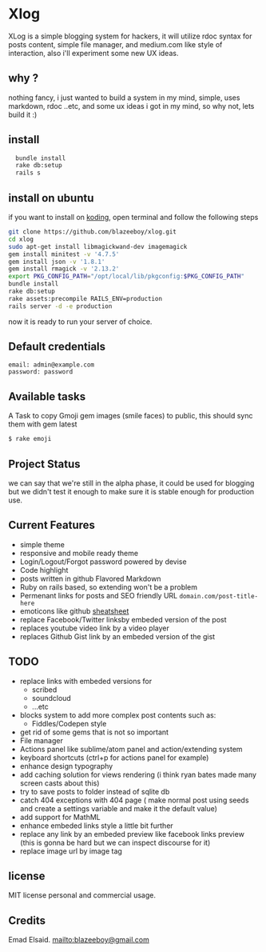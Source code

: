 # Xlog

XLog is a simple blogging system for hackers, it will utilize rdoc syntax for posts content, simple file manager, and medium.com like style of interaction, also i'll experiment some new UX ideas. 

## why ?

nothing fancy, i just wanted to build a system in my mind, simple, uses markdown, rdoc ..etc, and some ux ideas i got in my mind, so why not, lets build it :)

## install

```bash
  bundle install
  rake db:setup
  rails s
```
## install on ubuntu

if you want to install on [koding](http://www.koding.com), open terminal and follow the following steps

```bash
git clone https://github.com/blazeeboy/xlog.git
cd xlog
sudo apt-get install libmagickwand-dev imagemagick
gem install minitest -v '4.7.5'
gem install json -v '1.8.1'
gem install rmagick -v '2.13.2'
export PKG_CONFIG_PATH="/opt/local/lib/pkgconfig:$PKG_CONFIG_PATH"
bundle install
rake db:setup
rake assets:precompile RAILS_ENV=production
rails server -d -e production
```
now it is ready to run your server of choice.

## Default credentials

```
email: admin@example.com
password: password
```
## Available tasks

A Task to copy Gmoji gem images (smile faces) to public, this should sync them with gem latest
```bash
$ rake emoji
``` 

## Project Status

we can say that we're still in the alpha phase, it could be used for blogging but
we didn't test it enough to make sure it is stable enough for production use.

## Current Features

* simple theme
* responsive and mobile ready theme
* Login/Logout/Forgot password powered by devise
* Code highlight
* posts written in github Flavored Markdown
* Ruby on rails based, so extending won't be a problem
* Permenant links for posts and SEO friendly URL `domain.com/post-title-here`
* emoticons like github [sheatsheet](http://www.emoji-cheat-sheet.com/)
* replace Facebook/Twitter linksby embeded version of the post
* replaces youtube video link by a video player
* replaces Github Gist link by an embeded version of the gist


## TODO

* replace links with embeded versions for 
	* scribed
	* soundcloud
	* ...etc
* blocks system to add more complex post contents such as:
	* Fiddles/Codepen style
* get rid of some gems that is not so important
* File manager
* Actions panel like sublime/atom panel and action/extending system
* keyboard shortcuts (ctrl+p for actions panel for example)
* enhance design typography
* add caching solution for views rendering (i think ryan bates made many screen casts about this)
* try to save posts to folder instead of sqlite db
* catch 404 exceptions with 404 page ( make normal post using seeds and create a settings variable and make it the default value)
* add support for MathML
* enhance embeded links style a little bit further
* replace any link by an embeded preview like facebook links preview (this is gonna be hard but we can inspect discourse for it)
* replace image url by image tag 

## license

MIT license personal and commercial usage.

## Credits

Emad Elsaid. <mailto:blazeeboy@gmail.com>
